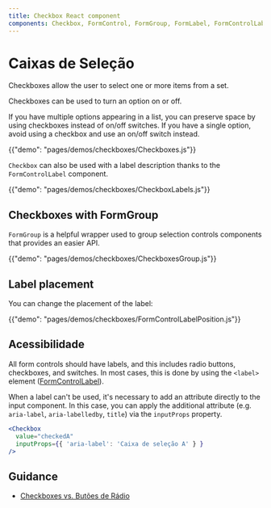 ```yaml
---
title: Checkbox React component
components: Checkbox, FormControl, FormGroup, FormLabel, FormControlLabel
---
```


# Caixas de Seleção

<p class="description">Checkboxes allow the user to select one or more items from a set.</p>

Checkboxes can be used to turn an option on or off.

If you have multiple options appearing in a list, you can preserve space by using checkboxes instead of on/off switches. If you have a single option, avoid using a checkbox and use an on/off switch instead.

{{"demo": "pages/demos/checkboxes/Checkboxes.js"}}

`Checkbox` can also be used with a label description thanks to the `FormControlLabel` component.

{{"demo": "pages/demos/checkboxes/CheckboxLabels.js"}}

## Checkboxes with FormGroup

`FormGroup` is a helpful wrapper used to group selection controls components that provides an easier API.

{{"demo": "pages/demos/checkboxes/CheckboxesGroup.js"}}

## Label placement

You can change the placement of the label:

{{"demo": "pages/demos/checkboxes/FormControlLabelPosition.js"}}

## Acessibilidade

All form controls should have labels, and this includes radio buttons, checkboxes, and switches. In most cases, this is done by using the `<label>` element ([FormControlLabel](/api/form-control-label/)).

When a label can't be used, it's necessary to add an attribute directly to the input component. In this case, you can apply the additional attribute (e.g. `aria-label`, `aria-labelledby`, `title`) via the `inputProps` property.

```jsx
<Checkbox
  value="checkedA"
  inputProps={{ 'aria-label': 'Caixa de seleção A' } }
/>
```

## Guidance

- [Checkboxes vs. Butões de Rádio](https://www.nngroup.com/articles/checkboxes-vs-radio-buttons/)